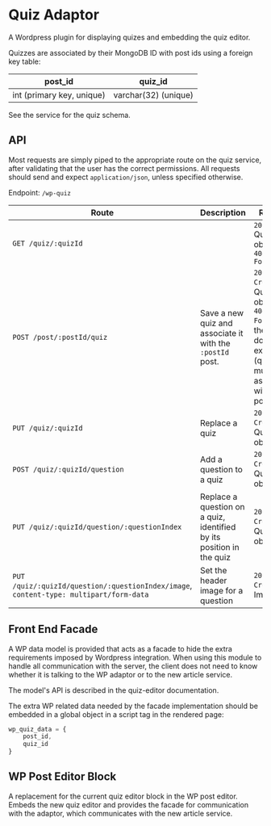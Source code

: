 # Quiz Adaptor

A Wordpress plugin for displaying quizes and embedding the quiz editor.

Quizzes are associated by their MongoDB ID with post ids using a foreign key table:

post_id                   | quiz_id
--------------------------|--------
int (primary key, unique) | varchar(32) (unique)

See the service for the quiz schema.

## API

Most requests are simply piped to the appropriate route on the quiz service, after validating that the user has the correct permissions. All requests should send and expect `application/json`, unless specified otherwise.

Endpoint: `/wp-quiz`

Route | Description | Returns
--|--|--
`GET /quiz/:quizId` | | `200 OK` Quiz object<br>`404 Not Found`
`POST /post/:postId/quiz` | Save a new quiz and associate it with the `:postId` post. | `201 Created`: Quiz object<br>`404 Not Found` if the post does not exist (quizzes must be associated with a post)
`PUT /quiz/:quizId` | Replace a quiz | `201 Created`: Quiz object
`POST /quiz/:quizId/question` | Add a question to a quiz | `201 Created`: Question object
`PUT /quiz/:quizId/question/:questionIndex` | Replace a question on a quiz, identified by its position in the quiz | `201 Created`: Question object
`PUT /quiz/:quizId/question/:questionIndex/image`, `content-type: multipart/form-data` | Set the header image for a question | `201 Created`: Image url

## Front End Facade

A WP data model is provided that acts as a facade to hide the extra requirements imposed by Wordpress integration. When using this module to handle all communication with the server, the client does not need to know whether it is talking to the WP adaptor or to the new article service.

The model's API is described in the quiz-editor documentation.

The extra WP related data needed by the facade implementation should be embedded in a global object in a script tag in the rendered page:

```javascript
wp_quiz_data = {
    post_id,
    quiz_id
}
```

## WP Post Editor Block

A replacement for the current quiz editor block in the WP post editor. Embeds the new quiz editor and provides the facade for communication with the adaptor, which communicates with the new article service.
